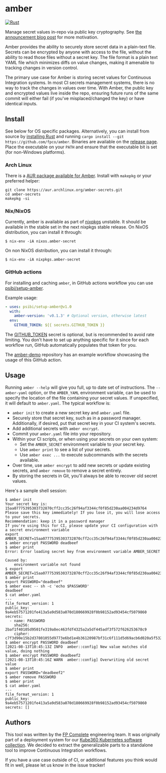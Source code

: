 # amber

[![Rust](https://github.com/fpco/amber/actions/workflows/rust.yml/badge.svg)](https://github.com/fpco/amber/actions/workflows/rust.yml)

Manage secret values in-repo via public key cryptography. See [the announcement blog post](https://www.fpcomplete.com/blog/announcing-amber-ci-secret-tool/) for more motivation.

Amber provides the ability to securely store secret data in a plain-text file. Secrets can be encrypted by anyone with access to the file, without the ability to read those files without a secret key. The file format is a plain text YAML file which minimizes diffs on value changes, making it amenable to tracking changes in version control.

The primary use case for Amber is storing secret values for Continuous Integration systems. In most CI secrets management systems, there is no way to track the changes in values over time. With Amber, the public key and encrypted values live inside the repo, ensuring future runs of the same commit will either fail (if you've misplaced/changed the key) or have identical inputs.

## Install

See below for OS specific packages. Alternatively, you can install from source by [installing Rust](https://www.rust-lang.org/tools/install) and running `cargo install --git https://github.com/fpco/amber`. Binaries are available on the [release page](https://github.com/fpco/amber/releases). Place the executable on your `PATH` and ensure that the executable bit is set (for non-Windows platforms).

### Arch Linux

There is a [AUR package available for Amber](https://aur.archlinux.org/packages/amber-secrets/). Install with `makepkg` or your preferred helper:

```
git clone https://aur.archlinux.org/amber-secrets.git
cd amber-secrets
makepkg -si
```

### Nix/NixOS

Currently, amber is available as part of [nixpkgs](https://search.nixos.org/packages?channel=unstable&show=amber-secret&from=0&size=50&sort=relevance&type=packages&query=amber-secret) unstable. It
should be available in the stable set in the next nixpkgs stable
release. On NixOS distribution, you can install it through:

``` shellsession
$ nix-env -iA nixos.amber-secret
```

On non NixOS distribution, you can install it through:

``` shellsession
$ nix-env -iA nixpkgs.amber-secret
```

### GitHub actions

For installing and caching `amber`, in GitHub actions workflow you can
use [psibi/setup-amber](https://github.com/psibi/setup-amber).

Example usage:

``` yaml
- uses: psibi/setup-amber@v1.0
  with:
    amber-version: 'v0.1.3' # Optional version, otherwise latest
  env:
    GITHUB_TOKEN: ${{ secrets.GITHUB_TOKEN }}
```

The [GITHUB_TOKEN](https://docs.github.com/en/actions/security-guides/automatic-token-authentication#about-the-github_token-secret) secret is optional, but is recommended to avoid
rate limiting. You don't have to set up anything specific for it since
for each workflow run, GitHub automatically populates that token for
you.

The [amber-demo](https://github.com/psibi/amber-demo) repository has an example workflow showcasing the
usage of this GitHub action.

## Usage

Running `amber --help` will give you full, up to date set of instructions. The `--amber-yaml` option, or the `AMBER_YAML` environment variable, can be used to specify the location of the file containing your secret values. If unspecified, it will default to `amber.yaml`. The typical workflow is:

* `amber init` to create a new secret key and `amber.yaml` file.
* Securely store that secret key, such as in a password manager. Additionally, if desired, put that secret key in your CI system's secrets.
* Add additional secrets with `amber encrypt`.
* Commit your `amber.yaml` file into your repository.
* Within your CI scripts, or when using your secrets on your own system:
    * Set the `AMBER_SECRET` environment variable to your secret key.
    * Use `amber print` to see a list of your secrets.
    * Use `amber exec ...` to execute subcommands with the secrets available.
* Over time, use `amber encrypt` to add new secrets or update existing secrets, and `amber remove` to remove a secret entirely.
* By storing the secrets in Git, you'll always be able to recover old secret values.

Here's a sample shell session:

```shellsession
$ amber init
Your secret key is: 15aa07775395303732870cff2cc35c26f94af3344cf0f85d230aa004234d9764
Please save this key immediately! If you lose it, you will lose access to your secrets.
Recommendation: keep it in a password manager
If you're using this for CI, please update your CI configuration with a secret environment variable
export AMBER_SECRET=15aa07775395303732870cff2cc35c26f94af3344cf0f85d230aa004234d9764
$ amber encrypt PASSWORD deadbeef
$ amber print
Error: Error loading secret key from environment variable AMBER_SECRET

Caused by:
    environment variable not found
$ export AMBER_SECRET=15aa07775395303732870cff2cc35c26f94af3344cf0f85d230aa004234d9764
$ amber print
export PASSWORD="deadbeef"
$ amber exec -- sh -c 'echo $PASSWORD'
deadbeef
$ cat amber.yaml
---
file_format_version: 1
public_key: 9a4eb57571201fe413a5a9d583a070d180669928f0b98152ad93454cf5079860
secrets:
  - name: PASSWORD
    sha256: 2baf1f40105d9501fe319a8ec463fdf4325a2a5df445adf3f572f626253678c9
    cipher: c7f3d90e15b2d37801055d9773e6bd1e4b36120987bf31c6f111d5d69acb6d020a5f532ea035c272465f2a6e43c55fb009bf03a5c7a93581
$ amber encrypt PASSWORD deadbeef
[2021-08-13T10:45:13Z INFO  amber::config] New value matches old value, doing nothing
$ amber encrypt PASSWORD deadbeef2
[2021-08-13T10:45:16Z WARN  amber::config] Overwriting old secret value
$ amber print
export PASSWORD="deadbeef2"
$ amber remove PASSWORD
$ amber print
$ cat amber.yaml
---
file_format_version: 1
public_key: 9a4eb57571201fe413a5a9d583a070d180669928f0b98152ad93454cf5079860
secrets: []
```

## Authors

This tool was written by the [FP Complete](https://www.fpcomplete.com/) engineering team. It was originally part of a deployment system for our [Kube360 Kubernetes software collection](https://www.fpcomplete.com/products/kube360/). We decided to extract the generalizable parts to a standalone tool to improve Continuous Integration workflows.

If you have a use case outside of CI, or additional features you think would fit in well, please let us know in the issue tracker!
